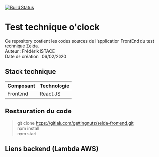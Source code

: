 
[![Build Status](https://travis-ci.com/egenia/oclock-zelda-frontend.svg?branch=master)](https://travis-ci.com/egenia/oclock-zelda-frontend)

# Test technique o'clock

Ce repository contient les codes sources de l'application FrontEnd du test technique Zelda.  
Auteur : Frédérik ISTACE  
Date de création : 06/02/2020  

## Stack technique
| Composant |Technologie  |
|--|--|
| Frontend |React.JS  |

## Restauration du code
> git clone https://gitlab.com/gettingnutz/zelda-frontend.git  
> npm install  
> npm start

## Liens backend (Lambda AWS)
